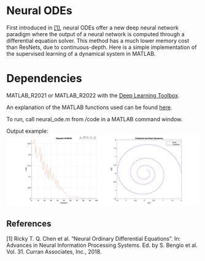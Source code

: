 # Neural ODEs

First introduced in [[1]](#1), neural ODEs offer a new deep neural network paradigm where the output of a neural network is computed through a differential equation solver. This method has a much lower memory cost than ResNets, due to continuous-depth. Here is a simple implementation of the supervised learning of a dynamical system in MATLAB.

# Dependencies

MATLAB_R2021 or MATLAB_R2022 with the [Deep Learning Toolbox](https://www.mathworks.com/products/deep-learning.html).

An explanation of the MATLAB functions used can be found [here](https://www.mathworks.com/help/deeplearning/ug/dynamical-system-modeling-using-neural-ode.html).
 
To run, call neural_ode.m from /code in a MATLAB command window.

Output example:
![](results.png)

## References
<a id="1">[1]</a> 
Ricky T. Q. Chen et al. “Neural Ordinary Differential Equations”. In: Advances in Neural Information Processing Systems. Ed. by S. Bengio et al. Vol. 31. Curran Associates, Inc., 2018.
